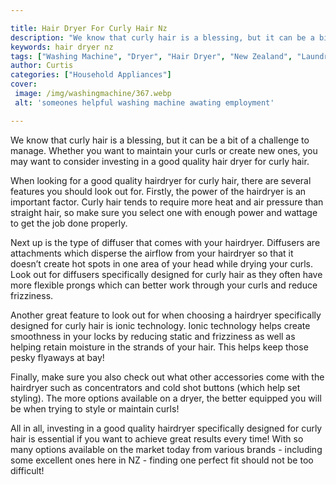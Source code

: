```yaml
---

title: Hair Dryer For Curly Hair Nz
description: "We know that curly hair is a blessing, but it can be a bit of a challenge to manage. Whether you want to maintain your curls or cr...keep reading to learn"
keywords: hair dryer nz
tags: ["Washing Machine", "Dryer", "Hair Dryer", "New Zealand", "Laundry Appliances"]
author: Curtis
categories: ["Household Appliances"]
cover: 
 image: /img/washingmachine/367.webp
 alt: 'someones helpful washing machine awating employment'

---
```


We know that curly hair is a blessing, but it can be a bit of a challenge to manage. Whether you want to maintain your curls or create new ones, you may want to consider investing in a good quality hair dryer for curly hair. 

When looking for a good quality hairdryer for curly hair, there are several features you should look out for. Firstly, the power of the hairdryer is an important factor. Curly hair tends to require more heat and air pressure than straight hair, so make sure you select one with enough power and wattage to get the job done properly. 

Next up is the type of diffuser that comes with your hairdryer. Diffusers are attachments which disperse the airflow from your hairdryer so that it doesn’t create hot spots in one area of your head while drying your curls. Look out for diffusers specifically designed for curly hair as they often have more flexible prongs which can better work through your curls and reduce frizziness. 

Another great feature to look out for when choosing a hairdryer specifically designed for curly hair is ionic technology. Ionic technology helps create smoothness in your locks by reducing static and frizziness as well as helping retain moisture in the strands of your hair. This helps keep those pesky flyaways at bay! 

Finally, make sure you also check out what other accessories come with the hairdryer such as concentrators and cold shot buttons (which help set styling). The more options available on a dryer, the better equipped you will be when trying to style or maintain curls! 

All in all, investing in a good quality hairdryer specifically designed for curly hair is essential if you want to achieve great results every time! With so many options available on the market today from various brands - including some excellent ones here in NZ - finding one perfect fit should not be too difficult!
